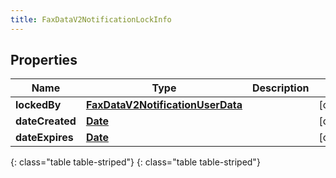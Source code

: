 ```yaml
---
title: FaxDataV2NotificationLockInfo
---
```


## Properties

| Name | Type | Description | Notes |
| ------------ | ------------- | ------------- | ------------- |
| **lockedBy** | [**FaxDataV2NotificationUserData**](FaxDataV2NotificationUserData.html) |  |  [optional] |
| **dateCreated** | [**Date**](Date.html) |  |  [optional] |
| **dateExpires** | [**Date**](Date.html) |  |  [optional] |
{: class="table table-striped"}
{: class="table table-striped"}


